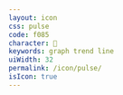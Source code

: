 ```yaml
---
layout: icon
css: pulse
code: f085
character: 
keywords: graph trend line
uiWidth: 32
permalink: /icon/pulse/
isIcon: true
---
```


